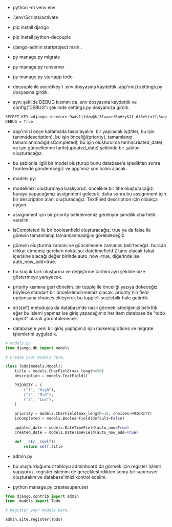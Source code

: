 - python -m venv env
- .\env\Scripts\activate
- pip install django
- pip install python-decouple
- django-admin startproject main .
- py manage.py migrate
- py manage.py runserver
- py manage.py startapp todo


- decouple ile secretkey'i .env dosyasına kaydettik. app'imizi settings.py dosyasına girdik.
- aynı şekilde DEBUG kısmını da .env dosyasına kaydettik ve config('DEBUG') şeklinde settings.py dosyamıza girdik.

```txt
SECRET_KEY =django-insecure-9w#v1j1dzw@k(3f=a=+f6p#+y&1f_dl6e%tn)2j%wq$vikohu$
DEBUG = True
```

- app'imizi önce kafamızda tasarlayalım. bir yapılacak iş(title), bu işin tanımı(description), bu işin önceliği(priority), tamamlanıp tamamlanmadığı(isCompleted), bu işin oluşturulma tarihi(created_date) ve işin güncellenme tarihi(updated_date) şeklinde bir şablon oluşturacağız. 
- bu şablonla ilgili bir model oluşturup bunu database'e işledikten sonra frontende göndereceğiz ve app'imiz son halini alacak.

- models.py:

- modelimizi oluşturmaya başlıyoruz. öncelikle bir title oluşturacağız. buraya yapacağımız assignment gelecek. daha sonra bu assignment için bir description alanı oluşturacağız. TextField description için oldukça uygun.
- assignment için bir priority belirlememiz gerekiyor.şimdilik charfield verelim.
- isCompleted ile bir booleanfield oluşturacağız. true ya da false ile görevin tamamlanıp tamamlanmadığını görebileceğiz.
- görevin oluşturma zamanı ve güncellenme zamanını belirteceğiz. burada dikkat etmemiz gereken nokta şu: datetimefield 2 tane olacak fakat içerisine alacağı değer birinde auto_now=true, diğerinde ise auto_now_add=true.
- bu küçük fark oluşturma ve değiştirme tarihini ayrı şekilde bize göstermeye yarayacak.
- priority kısmına geri dönelim. bir tupple ile önceliği yazıya dökeceğiz. böylece standart bir önceliklendirmemiz olacak. priority'nin field optionsuna choices ekleyerek bu tupple'ı seçilebilir hale getirdik.
- str(self) metoduyla da database'de nasıl görmek istediğimizi belirttik. eğer bu işlemi yapmaz ise giriş yapacağımız her item database'de "todo object" olarak görüntülenecek.
- database'e yeni bir giriş yaptığımız için makemigrations ve migrate işlemlerini uyguladık.

```py
# models.py
from django.db import models

# Create your models here.

class Todo(models.Model):
    title = models.CharField(max_length=50)
    description = models.TextField()

    PRIORITY = (
        ("1", "High"),
        ("2", "Mid"),
        ("3", "Low"),
    )
    
    priority = models.CharField(max_length=10, choices=PRIORITY)
    isCompleted = models.BooleanField(default=False)

    updated_date = models.DateTimeField(auto_now=True)
    created_date = models.DateTimeField(auto_now_add=True)

    def __str__(self):
        return self.title
```

- admin.py

- bu oluşturduğumuz tabloyu adminboard'da görmek için register işlemi yapıyoruz. register işlemini de gerçekleştirdikten sonra bir superuser oluşturalım ve database'imizi kontrol edelim.
- python manage.py createsuperuser

```py
from django.contrib import admin
from .models import Todo

# Register your models here.

admin.site.register(Todo)
```










